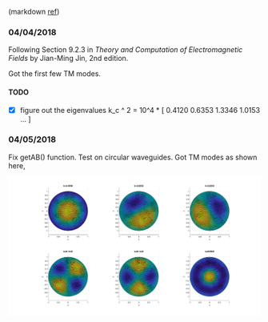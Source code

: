 (markdown [ref](https://guides.github.com/features/mastering-markdown/))

### 04/04/2018

Following Section 9.2.3 in *Theory and Computation of Electromagnetic Fields* by Jian-Ming Jin, 2nd edition.

Got the first few TM modes.

#### TODO
- [x] figure out the eigenvalues k_c ^ 2 = 10^4 * [ 0.4120    0.6353    1.3346    1.0153 ... ]

### 04/05/2018

Fix getAB() function. Test on circular waveguides. Got TM modes as shown here,


![first 6 TM modes, mn=01, 11x2, 21x2, 02](Circular_Model/first_6_TM_modes_mn-01-11x2-21x2-02.png)


